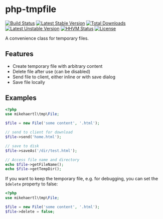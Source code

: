 php-tmpfile
===========

[![Build Status](https://secure.travis-ci.org/mikehaertl/php-tmpfile.png)](http://travis-ci.org/mikehaertl/php-tmpfile)
[![Latest Stable Version](https://poser.pugx.org/mikehaertl/php-tmpfile/v/stable.svg)](https://packagist.org/packages/mikehaertl/php-tmpfile)
[![Total Downloads](https://poser.pugx.org/mikehaertl/php-tmpfile/downloads)](https://packagist.org/packages/mikehaertl/php-tmpfile)
[![Latest Unstable Version](https://poser.pugx.org/mikehaertl/php-tmpfile/v/unstable.svg)](https://packagist.org/packages/mikehaertl/php-tmpfile)
[![HHVM Status](http://hhvm.h4cc.de/badge/mikehaertl/php-tmpfile.png)](http://hhvm.h4cc.de/package/mikehaertl/php-tmpfile)
[![License](https://poser.pugx.org/mikehaertl/php-tmpfile/license.svg)](https://packagist.org/packages/mikehaertl/php-tmpfile)

A convenience class for temporary files.

## Features

 * Create temporary file with arbitrary content
 * Delete file after use (can be disabled)
 * Send file to client, either inline or with save dialog
 * Save file locally

## Examples

```php
<?php
use mikehaertl\tmp\File;

$file = new File('some content', '.html');

// send to client for download
$file->send('home.html');

// save to disk
$file->saveAs('/dir/test.html');

// Access file name and directory
echo $file->getFileName();
echo $file->getTempDir();
```

If you want to keep the temporary file, e.g. for debugging, you can set the `$delete` property to false:

```php
<?php
use mikehaertl\tmp\File;

$file = new File('some content', '.html');
$file->delete = false;
```
